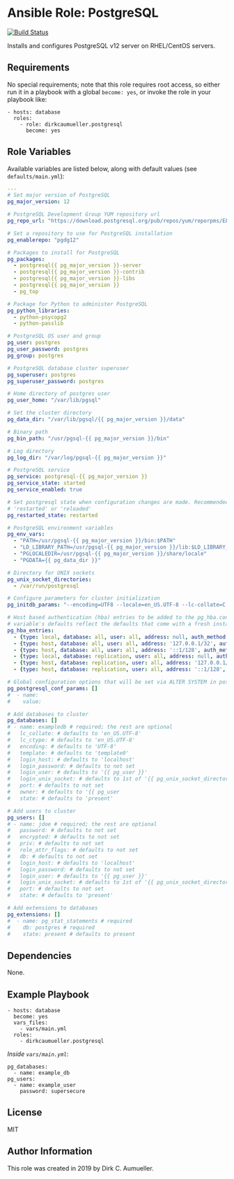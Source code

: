 # Ansible Role: PostgreSQL

[![Build Status](https://travis-ci.org/dirkcaumueller/postgresql.svg?branch=master)](https://travis-ci.org/dirkcaumueller/postgresql)

Installs and configures PostgreSQL v12 server on RHEL/CentOS servers.

## Requirements

No special requirements; note that this role requires root access, so either run it in a playbook with a global `become: yes`, or invoke the role in your playbook like:

    - hosts: database
      roles:
        - role: dirkcaumueller.postgresql
          become: yes

## Role Variables

Available variables are listed below, along with default values (see `defaults/main.yml`):

```yml
---
# Set major version of PostgreSQL
pg_major_version: 12

# PostgreSQL Development Group YUM repository url
pg_repo_url: "https://download.postgresql.org/pub/repos/yum/reporpms/EL-7-x86_64/pgdg-redhat-repo-latest.noarch.rpm"

# Set a repository to use for PostgreSQL installation
pg_enablerepo: "pgdg12"

# Packages to install for PostgreSQL
pg_packages:
  - postgresql{{ pg_major_version }}-server
  - postgresql{{ pg_major_version }}-contrib
  - postgresql{{ pg_major_version }}-libs
  - postgresql{{ pg_major_version }}
  - pg_top

# Package for Python to administer PostgreSQL
pg_python_libraries:
  - python-psycopg2
  - python-passlib

# PostgreSQL OS user and group
pg_user: postgres
pg_user_password: postgres
pg_group: postgres

# PostgreSQL database cluster superuser
pg_superuser: postgres
pg_superuser_password: postgres

# Home directory of postgres user
pg_user_home: "/var/lib/pgsql"

# Set the cluster directory
pg_data_dir: "/var/lib/pgsql/{{ pg_major_version }}/data"

# Binary path
pg_bin_path: "/usr/pgsql-{{ pg_major_version }}/bin"

# Log directory
pg_log_dir: "/var/log/pgsql-{{ pg_major_version }}"

# PostgreSQL service
pg_service: postgresql-{{ pg_major_version }}
pg_service_state: started
pg_service_enabled: true

# Set postgresql state when configuration changes are made. Recommended values:
# 'restarted' or 'reloaded'
pg_restarted_state: restarted

# PostgreSQL environment variables
pg_env_vars:
  - "PATH=/usr/pgsql-{{ pg_major_version }}/bin:$PATH"
  - "LD_LIBRARY_PATH=/usr/pgsql-{{ pg_major_version }}/lib:$LD_LIBRARY_PATH"
  - "PGLOCALEDIR=/usr/pgsql-{{ pg_major_version }}/share/locale"
  - "PGDATA={{ pg_data_dir }}"

# Directory for UNIX sockets
pg_unix_socket_directories:
  - /var/run/postgresql

# Configure parameters for cluster initialization
pg_initdb_params: "--encoding=UTF8 --locale=en_US.UTF-8 --lc-collate=C --lc-ctype=C --data-checksums"

# Host based authentication (hba) entries to be added to the pg_hba.conf. This
# variable's defaults reflect the defaults that come with a fresh installation.
pg_hba_entries:
  - {type: local, database: all, user: all, address: null, auth_method: peer, state: present}
  - {type: host, database: all, user: all, address: '127.0.0.1/32', auth_method: md5, state: present}
  - {type: host, database: all, user: all, address: '::1/128', auth_method: md5, state: present}
  - {type: local, database: replication, user: all, address: null, auth_method: peer, state: present}
  - {type: host, database: replication, user: all, address: '127.0.0.1/32', auth_method: md5, state: present}
  - {type: host, database: replication, user: all, address: '::1/128', auth_method: md5, state: present}

# Global configuration options that will be set via ALTER SYSTEM in postgresql.auto.conf
pg_postgresql_conf_params: []
#  - name:
#    value:

# Add databases to cluster
pg_databases: []
# - name: exampledb # required; the rest are optional
#   lc_collate: # defaults to 'en_US.UTF-8'
#   lc_ctype: # defaults to 'en_US.UTF-8'
#   encoding: # defaults to 'UTF-8'
#   template: # defaults to 'template0'
#   login_host: # defaults to 'localhost'
#   login_password: # defaults to not set
#   login_user: # defaults to '{{ pg_user }}'
#   login_unix_socket: # defaults to 1st of '{{ pg_unix_socket_directories }}'
#   port: # defaults to not set
#   owner: # defaults to '{{ pg_user
#   state: # defaults to 'present'

# Add users to cluster
pg_users: []
# - name: jdoe # required; the rest are optional
#   password: # defaults to not set
#   encrypted: # defaults to not set
#   priv: # defaults to not set
#   role_attr_flags: # defaults to not set
#   db: # defaults to not set
#   login_host: # defaults to 'localhost'
#   login_password: # defaults to not set
#   login_user: # defaults to '{{ pg_user }}'
#   login_unix_socket: # defaults to 1st of '{{ pg_unix_socket_directories }}'
#   port: # defaults to not set
#   state: # defaults to 'present'

# Add extensions to databases
pg_extensions: []
#  - name: pg_stat_statements # required
#    db: postgres # required
#    state: present # defaults to present
```

## Dependencies

None.

## Example Playbook

    - hosts: database
      become: yes
      vars_files:
        - vars/main.yml
      roles:
        - dirkcaumueller.postgresql

*Inside `vars/main.yml`*:

    pg_databases:
      - name: example_db
    pg_users:
      - name: example_user
        password: supersecure

## License

MIT

## Author Information

This role was created in 2019 by Dirk C. Aumueller.
